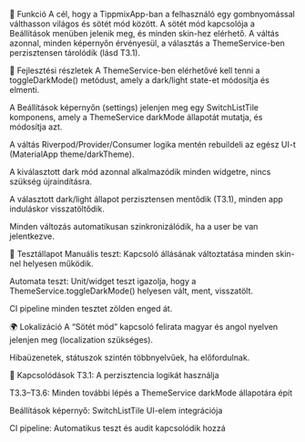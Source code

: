 🎯 Funkció
A cél, hogy a TippmixApp-ban a felhasználó egy gombnyomással válthasson világos és sötét mód között. A sötét mód kapcsolója a Beállítások menüben jelenik meg, és minden skin-hez elérhető. A váltás azonnal, minden képernyőn érvényesül, a választás a ThemeService-ben perzisztensen tárolódik (lásd T3.1).

🧠 Fejlesztési részletek
A ThemeService-ben elérhetővé kell tenni a toggleDarkMode() metódust, amely a dark/light state-et módosítja és elmenti.

A Beállítások képernyőn (settings) jelenjen meg egy SwitchListTile komponens, amely a ThemeService darkMode állapotát mutatja, és módosítja azt.

A váltás Riverpod/Provider/Consumer logika mentén rebuildeli az egész UI-t (MaterialApp theme/darkTheme).

A kiválasztott dark mód azonnal alkalmazódik minden widgetre, nincs szükség újraindításra.

A választott dark/light állapot perzisztensen mentődik (T3.1), minden app induláskor visszatöltődik.

Minden változás automatikusan szinkronizálódik, ha a user be van jelentkezve.

🧪 Tesztállapot
Manuális teszt: Kapcsoló állásának változtatása minden skin-nel helyesen működik.

Automata teszt: Unit/widget teszt igazolja, hogy a ThemeService.toggleDarkMode() helyesen vált, ment, visszatölt.

CI pipeline minden tesztet zölden enged át.

🌍 Lokalizáció
A “Sötét mód” kapcsoló felirata magyar és angol nyelven jelenjen meg (localization szükséges).

Hibaüzenetek, státuszok szintén többnyelvűek, ha előfordulnak.

📎 Kapcsolódások
T3.1: A perzisztencia logikát használja

T3.3–T3.6: Minden további lépés a ThemeService darkMode állapotára épít

Beállítások képernyő: SwitchListTile UI-elem integrációja

CI pipeline: Automatikus teszt és audit kapcsolódik hozzá